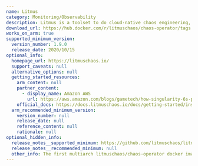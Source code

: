 ```yaml
---
name: Litmus
category: Monitoring/Observability
description: Litmus is a toolset to do cloud-native chaos engineering, and provides tools to orchestrate chaos on Kubernetes to help SREs find weaknesses in their deployments.
download_url: https://hub.docker.com/r/litmuschaos/chaos-operator/tags
works_on_arm: true
supported_minimum_version:
  version_number: 1.9.0
  release_date: 2020/10/15
optional_info:
  homepage_url: https://litmuschaos.io/
  support_caveats: null
  alternative_options: null
  getting_started_resources:
    arm_content: null
    partner_content:
      - display_name: Amazon AWS
        url: https://aws.amazon.com/blogs/gametech/how-singularity-6s-palia-conquered-cross-regional-gaming-with-amazon-eks-and-karpenter/
    official_docs: https://docs.litmuschaos.io/docs/getting-started/installation#install-litmus-using-kubectl
  arm_recommended_minimum_version:
    version_number: null
    release_date: null
    reference_content: null
    rationale: null
optional_hidden_info:
  release_notes__supported_minimum: https://github.com/litmuschaos/litmus/releases/tag/1.9.0
  release_notes__recommended_minimum: null
  other_info: The first multiarch litmuschaos/chaos-operator docker image wih ARM64 manifest is released in v1.9.0 with the tag multiarch-1.9.0, which can be used during litmus installation (v1.9.0) via kubectl. Kindly refer [here](https://hub.docker.com/layers/litmuschaos/chaos-operator/multiarch-1.9.0/images/sha256-f029282dcdf38dbe17550f83e7775e3849747c4946f554875ad36e9dd9b4fc9b?context=explore).
---
```

